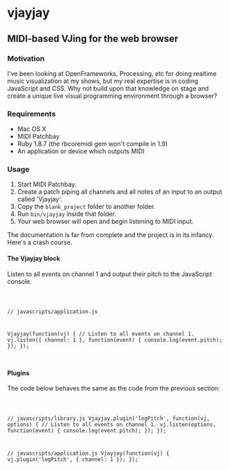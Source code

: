 vjayjay
=======

MIDI-based VJing for the web browser
------------------------------------

### Motivation

I've been looking at OpenFrameworks, Processing, etc for doing realtime music visualization at my shows, 
but my real expertise is in coding JavaScript and CSS. Why not build upon that knowledge on stage and 
create a unique live visual programming environment through a browser?

### Requirements

* Mac OS X
* MIDI Patchbay
* Ruby 1.8.7 (the rbcoremidi gem won't compile in 1.9)
* An application or device which outputs MIDI

### Usage

1. Start MIDI Patchbay.
2. Create a patch piping all channels and all notes of an input to an output called 'Vjayjay'.
3. Copy the `blank_project` folder to another folder.
4. Run `bin/vjayjay` inside that folder.
5. Your web browser will open and begin listening to MIDI input.

The documentation is far from complete and the project is in its infancy. Here's a crash course.

#### The Vjayjay block

Listen to all events on channel 1 and output their pitch to the JavaScript console.

<code>

// javascripts/application.js

Vjayjay(function(vj) {
  // Listen to all events on channel 1.
  vj.listen({ channel: 1 }, function(event) {
    console.log(event.pitch);
  });
});

</code>

#### Plugins

The code below behaves the same as the code from the previous section:

<code>

  // javascripts/library.js
  Vjayjay.plugin('logPitch', function(vj, options) {
    // Listen to all events on channel 1.
    vj.listen(options, function(event) {
      console.log(event.pitch);
    });
  });

  // javascripts/application.js
  Vjayjay(function(vj) {
    vj.plugin('logPitch', { channel: 1 });
  });

</code>

